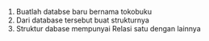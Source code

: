1. Buatlah databse baru bernama tokobuku
2. Dari database tersebut buat strukturnya
3. Struktur dabase mempunyai Relasi satu dengan lainnya